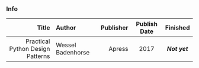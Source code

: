 ### Info

| Title | Author | Publisher | Publish Date | Finished | 
| ----: | :---- | ----: | :----: | :----: |
| Practical Python Design Patterns | Wessel Badenhorse | Apress | 2017 | ***Not yet*** | 

